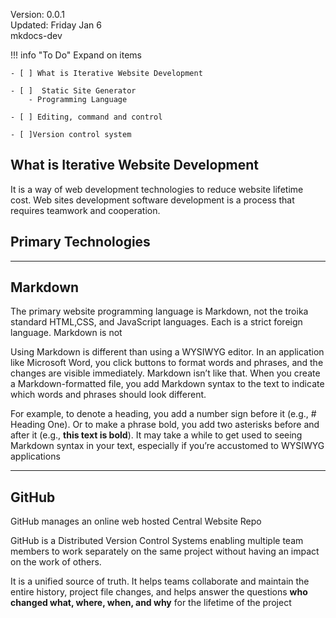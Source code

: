 
>
Version: 0.0.1  
Updated: Friday Jan 6  
mkdocs-dev

!!! info "To Do"
    Expand on items  

    - [ ] What is Iterative Website Development

    - [ ]  Static Site Generator  
        - Programming Language
  
    - [ ] Editing, command and control

    - [ ]Version control system


## What is Iterative Website Development

It is a way of web development technologies to reduce website lifetime cost. Web sites development software development is a process that requires teamwork and cooperation. 

## Primary Technologies 

---

## Markdown

The primary website programming language is Markdown, not the troika standard HTML,CSS, and JavaScript languages. Each is a strict foreign language. Markdown is not

Using Markdown is different than using a WYSIWYG editor. In an application like Microsoft Word, you click buttons to format words and phrases, and the changes are visible immediately. Markdown isn’t like that. When you create a Markdown-formatted file, you add Markdown syntax to the text to indicate which words and phrases should look different.

For example, to denote a heading, you add a number sign before it (e.g., # Heading One). Or to make a phrase bold, you add two asterisks before and after it (e.g., **this text is bold**). It may take a while to get used to seeing Markdown syntax in your text, especially if you’re accustomed to WYSIWYG applications

---

## GitHub

GitHub manages an online web hosted Central Website Repo

GitHub is a Distributed Version Control Systems enabling multiple team members to work separately on the same project without having an impact on the work of others. 

It is a unified source of truth. It helps teams collaborate and maintain the entire history, project file changes, and helps answer the questions **who changed what, where, when, and why** for the lifetime of the project